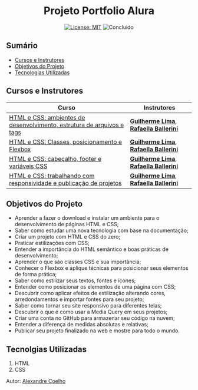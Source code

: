 <h1 align="center"> Projeto Portfolio Alura </h1>

<p align="center">  </p>

<div align="center">

  <a href="https://github.com/coelhoalexandre/projeto-portfolio-alura/blob/main/LICENSE" target="_blank"><img src="https://img.shields.io/badge/License-MIT-yellow.svg" alt="License: MIT"></a> <img src="https://img.shields.io/badge/Concluido-lightgreen.svg" alt="Concluido">

</div>

## Sumário

- [Cursos e Instrutores](#cursos-e-instrutores)
- [Objetivos do Projeto](#objetivos-do-projeto)
- [Tecnologias Utilizadas](#tecnolgias-utilizadas)

## Cursos e Instrutores

|Curso|Instrutores|
|---|---|
|[HTML e CSS: ambientes de desenvolvimento, estrutura de arquivos e tags](https://cursos.alura.com.br/course/html-css-ambiente-arquivos-tags)|**[Guilherme Lima](https://github.com/guilhermeonrails)**, **[Rafaella Ballerini](https://github.com/rafaballerini)**|
|[HTML e CSS: Classes, posicionamento e Flexbox](https://cursos.alura.com.br/course/html-css-classes-posicionamento-flexbox)|**[Guilherme Lima](https://github.com/guilhermeonrails)**, **[Rafaella Ballerini](https://github.com/rafaballerini)**|
|[HTML e CSS: cabeçalho, footer e variáveis CSS](https://cursos.alura.com.br/course/html-css-cabecalho-footer-variaveis-css)|**[Guilherme Lima](https://github.com/guilhermeonrails)**, **[Rafaella Ballerini](https://github.com/rafaballerini)**|
|[HTML e CSS: trabalhando com responsividade e publicação de projetos](https://cursos.alura.com.br/course/html-css-responsividade-publicacao-projetos)|**[Guilherme Lima](https://github.com/guilhermeonrails)**, **[Rafaella Ballerini](https://github.com/rafaballerini)**|

## Objetivos do Projeto
- Aprender a fazer o download e instalar um ambiente para o desenvolvimento de páginas HTML e CSS;
- Saber como estudar uma nova tecnologia com base na documentação;
- Criar um projeto com HTML e CSS do zero;
- Praticar estilizações com CSS;
- Entender a importância do HTML semântico e boas práticas de desenvolvimento;
- Aprender o que são classes CSS e sua importância;
- Conhecer o Flexbox e aplique técnicas para posicionar seus elementos de forma prática;
- Saber como estilizar seus textos, fontes e ícones;
- Entender como posicionar os elementos de uma página com CSS;
- Descubrir como aplicar efeitos de estilização alterando cores, arredondamentos e importar fontes para seu projeto;
- Saber como tornar seu site responsivo para diferentes telas;
- Descubrir o que é como usar a Media Query em seus projetos;
- Criar uma conta no GitHub para armazenar seu código na nuvem;
- Entender a diferença de medidas absolutas e relativas;
- Publicar seu projeto finalizado na web e mostre para todo o mundo.

## Tecnolgias Utilizadas

1. HTML
2. CSS

Autor: [Alexandre Coelho](https://github.com/coelhoalexandre)
